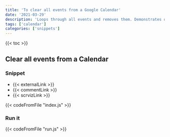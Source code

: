 ```yaml
---
title: 'To clear all events from a Google Calendar'
date: '2021-03-29'
description: 'Loops through all events and removes them. Demonstrates differences in event types.'
tags: ['calendar']
categories: ['snippets']
---
```


{{< toc >}}

## Clear all events from a Calendar

### Snippet

- {{< externalLink >}}
- {{< commentLink >}}
- {{< scrvizLink >}}

{{< codeFromFile "index.js" >}}

### Run it

{{< codeFromFile "run.js" >}}
